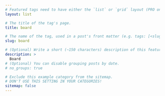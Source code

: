 ```yaml
---
# Featured tags need to have either the `list` or `grid` layout (PRO only).
layout: list

# The title of the tag's page.
title: board

# The name of the tag, used in a post's front matter (e.g. tags: [<slug>]).
slug: board

# (Optional) Write a short (~150 characters) description of this featured tag.
description: >
  Board
# (Optional) You can disable grouping posts by date.
# no_groups: true

# Exclude this example category from the sitemap.
# DON'T USE THIS SETTING IN YOUR CATEGORIES!
sitemap: false
---
```

